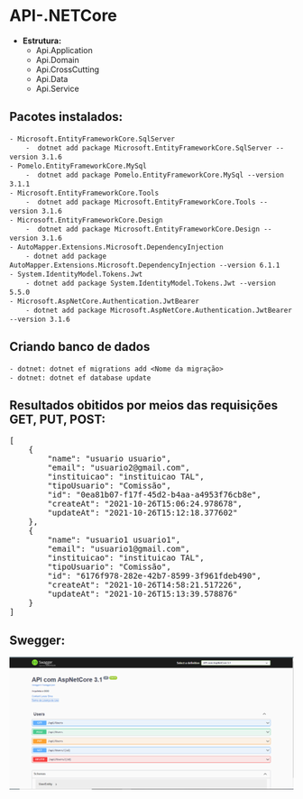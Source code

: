 # API-.NETCore

- **Estrutura:**
    - Api.Application
    - Api.Domain
    - Api.CrossCutting
    - Api.Data
    - Api.Service


## Pacotes instalados:
    - Microsoft.EntityFrameworkCore.SqlServer
        -  dotnet add package Microsoft.EntityFrameworkCore.SqlServer --version 3.1.6
    - Pomelo.EntityFrameworkCore.MySql
        -  dotnet add package Pomelo.EntityFrameworkCore.MySql --version 3.1.1
    - Microsoft.EntityFrameworkCore.Tools 
        -  dotnet add package Microsoft.EntityFrameworkCore.Tools --version 3.1.6
    - Microsoft.EntityFrameworkCore.Design 
        -  dotnet add package Microsoft.EntityFrameworkCore.Design --version 3.1.6
    - AutoMapper.Extensions.Microsoft.DependencyInjection
        - dotnet add package AutoMapper.Extensions.Microsoft.DependencyInjection --version 6.1.1
    - System.IdentityModel.Tokens.Jwt
        - dotnet add package System.IdentityModel.Tokens.Jwt --version 5.5.0
    - Microsoft.AspNetCore.Authentication.JwtBearer
        - dotnet add package Microsoft.AspNetCore.Authentication.JwtBearer --version 3.1.6


## Criando banco de dados
    - dotnet: dotnet ef migrations add <Nome da migração>
    - dotnet: dotnet ef database update



## Resultados obitidos por meios das requisições GET, PUT, POST:
<pre>
[
    {
        "name": "usuario usuario",
        "email": "usuario2@gmail.com",
        "instituicao": "instituicao TAL",
        "tipoUsuario": "Comissão",
        "id": "0ea81b07-f17f-45d2-b4aa-a4953f76cb8e",
        "createAt": "2021-10-26T15:06:24.978678",
        "updateAt": "2021-10-26T15:12:18.377602"
    },
    {
        "name": "usuario1 usuario1",
        "email": "usuario1@gmail.com",
        "instituicao": "instituicao TAL",
        "tipoUsuario": "Comissão",
        "id": "6176f978-282e-42b7-8599-3f961fdeb490",
        "createAt": "2021-10-26T14:58:21.517226",
        "updateAt": "2021-10-26T15:13:39.578876"
    }
]
</pre>

## Swegger:

<img src="Swegger.PNG"/>
